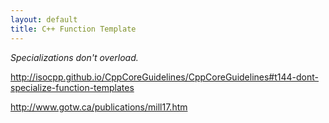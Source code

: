 ```yaml
---
layout: default
title: C++ Function Template
---
```


_Specializations don't overload._

http://isocpp.github.io/CppCoreGuidelines/CppCoreGuidelines#t144-dont-specialize-function-templates

http://www.gotw.ca/publications/mill17.htm

